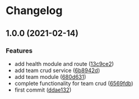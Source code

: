 # Changelog

## 1.0.0 (2021-02-14)


### Features

* add health module and route ([13c9ce2](https://www.github.com/remoteday/rd-api/commit/13c9ce269e117b0b535aaee74a28fb863d332eda))
* add team crud service ([6b8942d](https://www.github.com/remoteday/rd-api/commit/6b8942dbfdb01bf92660479b5f84c08bd4798a70))
* add team module ([680d631](https://www.github.com/remoteday/rd-api/commit/680d631d1b91c14dfe666d66411ce6bb241b39b3))
* complete functionality for team crud ([6569fdb](https://www.github.com/remoteday/rd-api/commit/6569fdb4a9337a05ded56c08d4d3664aff24e977))
* first commit ([ddae132](https://www.github.com/remoteday/rd-api/commit/ddae132d415d57b4d328da82e153044eb7595616))
